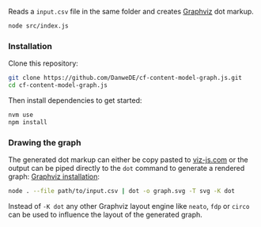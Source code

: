 Reads a `input.csv` file in the same folder and creates [Graphviz] dot markup.

```bash
node src/index.js
```

### Installation
Clone this repository:
```bash
git clone https://github.com/DanweDE/cf-content-model-graph.js.git
cd cf-content-model-graph.js
```

Then install dependencies to get started:
```bash
nvm use
npm install
```

### Drawing the graph

The generated dot markup can either be copy pasted to [viz-js.com](http://viz-js.com)
 or the output can be piped directly to the `dot` command to generate a rendered graph: [Graphviz installation][install Graphviz]:

```bash
node . --file path/to/input.csv | dot -o graph.svg -T svg -K dot
```

Instead of `-K dot` any other Graphviz layout engine like `neato`, `fdp` or `circo`
can be used to influence the layout of the generated graph.

[Graphviz]: https://www.graphviz.org
[install Graphviz]: https://graphviz.gitlab.io/download

